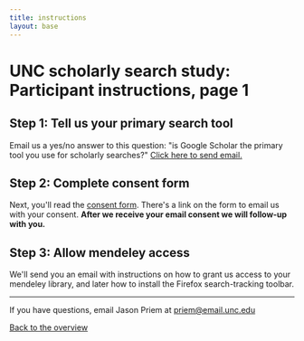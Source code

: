```yaml
---
title: instructions
layout: base
---
```


# UNC scholarly search study: Participant instructions, page 1

## Step 1: Tell us your primary search tool

Email us a yes/no answer to this question: "is Google Scholar the primary tool you use for scholarly searches?" <a href="mailto:priem@email.unc.edu?subject=[schol-search q1]">Click here to send email.</a>

## Step 2: Complete consent form

Next, you'll read the [consent form](http://jasonpriem.github.com/schol-search-study/consent.html). There's a link on the form to email us with your consent. **After we receive your email consent we will follow-up with you.**

## Step 3: Allow mendeley access

We'll send you an email with instructions on how to grant us access to your mendeley library, and later how to install the Firefox search-tracking toolbar.



----

If you have questions, email Jason Priem at <a href="mailto:priem@email.unc.edu?subject=[schol-search question]">priem@email.unc.edu</a>

[Back to the overview](http://jasonpriem.github.com/schol-search-study/overview_and_signup.html)









